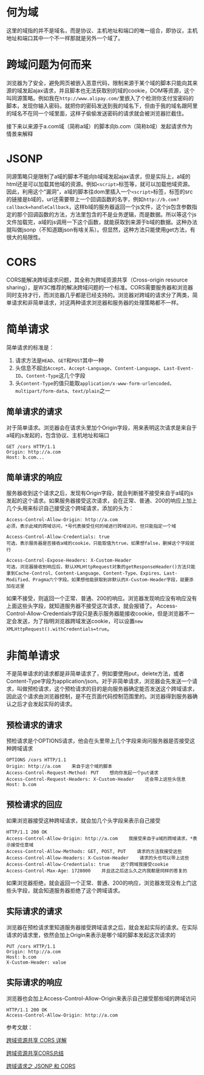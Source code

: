 # 何为域
这里的域指的并不是域名，而是协议、主机地址和端口的唯一组合，即协议，主机地址和端口其中一个不一样那就是另外一个域了。

# 跨域问题为何而来
浏览器为了安全，避免网页被嵌入恶意代码，限制来源于某个域的脚本只能向其来源的域发起ajax请求，并且脚本也无法获取别的域的cookie，DOM等资源，这个叫同源策略。例如我在`http://www.alipay.com/`里嵌入了个检测你支付宝密码的脚本，发现你输入密码，就把你的密码发送到我的域名下，但由于我的域名跟阿里的域名不在同一个域里面，这样子偷偷发送密码的请求就会被浏览器拦截住。

接下来以来源于a.com域（简称a域）的脚本向b.com（简称b域）发起请求作为情景来解释

# JSONP
同源策略只是限制了a域的脚本不能向b域域发起ajax请求，但是实际上，a域的html还是可以加载其他域的资源。例如`<script>`标签等，就可以加载他域资源。因此，利用这个“漏洞”，a域的脚本往dom里插入一个`<script>`标签，标签的src的链接是b域的，url还需要带上一个回调函数的名字，例如`http://b.com?callback=handleCallback`，这样b域的服务器返回一个js文件，这个js包含参数指定的那个回调函数的方法，方法里包含的不是业务逻辑，而是数据。所以等这个js文件加载完，a域的js调用一下这个函数，就能获取到来源于b域的数据。这种办法就叫做jsonp（不知道跟json有啥关系）。但显然，这种方法只能使用get方法，有很大的局限性。

# CORS
CORS能解决跨域请求问题，其全称为跨域资源共享（Cross-origin resource sharing），是W3C推荐的解决跨域问题的一个标准。CORS需要服务器和浏览器同时支持才行，而浏览器几乎都是已经支持的。浏览器对跨域的请求分了两类，简单请求和非简单请求，对这两种请求浏览器和服务器的处理策略都不一样。

# 简单请求
简单请求的标准是：

1. 请求方法是`HEAD`、`GET`和`POST`其中一种
2. 头信息不超出`Accept`、`Accept-Language`、`Content-Language`、`Last-Event-ID`、`Content-Type`这几个字段
3. 头`Content-Type`的值只能取`application/x-www-form-urlencoded`、`multipart/form-data`、`text/plain`之一

## 简单请求的请求
对于简单请求。浏览器会在请求头里加个Origin字段，用来表明这次请求是来自于a域的js发起的，包含协议、主机地址和端口
```
GET /cors HTTP/1.1
Origin: http://a.com
Host: b.com...
```
## 简单请求的响应
服务器收到这个请求之后，发现有Origin字段，就会判断接不接受来自于a域的js发起的这个请求。如果服务器接受这次请求，会在正常、普通、200的响应上加上几个头用来标识自己接受这个跨域请求，添加的头为：
```
Access-Control-Allow-Origin: http://a.com
必须，表示此域的跨域访问，*号代表接受任何的域进行跨域访问，但只能指定一个域

Access-Control-Allow-Credentials: true
可选，表示服务器是否接收a域的cookie，只能取值为true，如果想false，删掉这个字段就行

Access-Control-Expose-Headers: X-Custom-Header
可选，浏览器接收到响应后，默认XMLHttpRequest对象的getResponseHeader()方法只能拿到Cache-Control、Content-Language、Content-Type、Expires、Last-Modified、Pragma六个字段。如果想他能获取到非默认的X-Custom-Header字段，就要添加在这里
```
如果不接受，则返回一个正常、普通、200的响应。浏览器发现响应没有响应没有上面这些头字段，就知道服务器不接受这次请求，就会报错了。
Access-Control-Allow-Credentials字段只是表示服务器能接收cookie，但是浏览器不一定会发送，为了指明浏览器跨域发送cookie，可以设置`new XMLHttpRequest().withCredentials=true`。

# 非简单请求
不是简单请求的请求都是非简单请求了，例如要使用put，delete方法，或者Content-Type字段为application/json。对于非简单请求，浏览器会先发送一个请求，叫做预检请求，这个预检请求的目的是向服务器确定能否发送这个跨域请求，因此这个请求由浏览器控制，是不在页面代码控制范围里的。浏览器得到服务器确认之后才会发起实际的请求。

## 预检请求的请求
预检请求是个OPTIONS请求，他会在头里带上几个字段来询问服务器是否接受这种跨域请求
```
OPTIONS /cors HTTP/1.1
Origin: http://a.com    来自于这个域的脚本
Access-Control-Request-Method: PUT    想向你发起一个put请求
Access-Control-Request-Headers: X-Custom-Header    还会带上这些头信息
Host: b.com
```
## 预检请求的回应
如果浏览器接受这种跨域请求，就会加几个头字段来表示自己接受
```
HTTP/1.1 200 OK
Access-Control-Allow-Origin: http://a.com    我接受来自于a域的跨域请求，*表示接受任意域
Access-Control-Allow-Methods: GET, POST, PUT    请求的方法我接受这些
Access-Control-Allow-Headers: X-Custom-Header    请求的头也可以带上这些
Access-Control-Allow-Credentials: true    这个跨域我接受cookie
Access-Control-Max-Age: 1728000    并且这之后这么久之内我都是同样的答复的
```
如果浏览器拒绝，就会返回一个正常、普通、200的响应，浏览器发现没有上门这些头字段，就会知道服务器拒绝了这个跨域请求。

## 实际请求的请求
浏览器在预检请求里知道服务器接受跨域请求之后，就会发起实际的请求。在实际请求的请求里，依然会加上Origin来表示是哪个域的脚本发起这次请求的
```
PUT /cors HTTP/1.1
Origin: http://a.com
Host: b.com
X-Custom-Header: value
```

## 实际请求的响应
浏览器也会加上Access-Control-Allow-Origin来表示自己接受那些域的跨域访问
```
HTTP/1.1 200 OK
Access-Control-Allow-Origin: http://a.com
```

参考文献：

[跨域资源共享 CORS 详解](http://www.ruanyifeng.com/blog/2016/04/cors.html "跨域资源共享 CORS 详解")

[跨域资源共享CORS总结](https://www.jianshu.com/p/52bf8f5b8432 "跨域资源共享CORS总结")

[跨域请求之 JSONP 和 CORS](https://isudox.com/2016/09/24/cross-site-jsonp-and-cors/ "跨域请求之 JSONP 和 CORS")